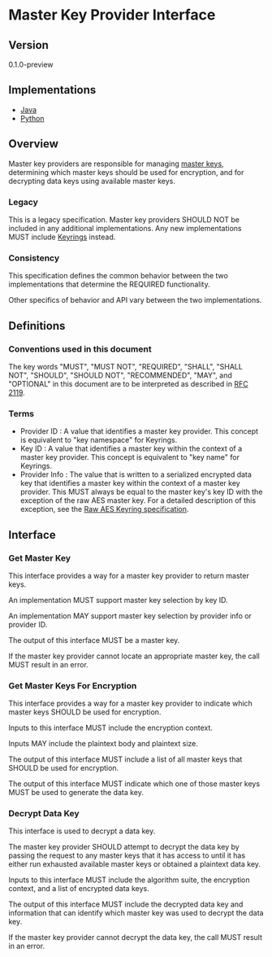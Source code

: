 [//]: # (Copyright 2019 Amazon.com, Inc. or its affiliates. All Rights Reserved.)
[//]: # (SPDX-License-Identifier: CC-BY-SA-4.0)

# Master Key Provider Interface

## Version

0.1.0-preview

## Implementations

- [Java](https://github.com/aws/aws-encryption-sdk-java/blob/master/src/main/java/com/amazonaws/encryptionsdk/MasterKeyProvider.java)
- [Python](https://github.com/aws/aws-encryption-sdk-python/blob/master/src/aws_encryption_sdk/key_providers/base.py)

## Overview

Master key providers are responsible for managing [master keys](./master-key-interface.md),
determining which master keys should be used for encryption,
and for decrypting data keys using available master keys.

### Legacy

This is a legacy specification.
Master key providers SHOULD NOT be included in any additional implementations.
Any new implementations MUST include [Keyrings](./keyring-interface.md) instead.

### Consistency

This specification defines the common behavior between the two implementations
that determine the REQUIRED functionality.

Other specifics of behavior and API vary between the two implementations.

## Definitions

### Conventions used in this document

The key words
"MUST", "MUST NOT", "REQUIRED", "SHALL", "SHALL NOT",
"SHOULD", "SHOULD NOT", "RECOMMENDED", "MAY", and "OPTIONAL"
in this document are to be interpreted
as described in [RFC 2119](https://tools.ietf.org/html/rfc2119).

### Terms

* Provider ID : A value that identifies a master key provider.
    This concept is equivalent to "key namespace" for Keyrings.
* Key ID : A value that identifies a master key
    within the context of a master key provider.
    This concept is equivalent to "key name" for Keyrings.
* Provider Info : The value that is written to a serialized encrypted data key
    that identifies a master key within the context of a master key provider.
    This MUST always be equal to the master key's key ID
    with the exception of the raw AES master key.
    For a detailed description of this exception,
    see the [Raw AES Keyring specification](./raw-aes-keyring.md).

## Interface

### Get Master Key

This interface provides a way for a master key provider to return master keys.

An implementation MUST support master key selection by key ID.

An implementation MAY support master key selection by provider info or provider ID.

The output of this interface MUST be a master key.

If the master key provider cannot locate an appropriate master key,
the call MUST result in an error.

### Get Master Keys For Encryption

This interface provides a way for a master key provider to indicate which master keys
SHOULD be used for encryption.

Inputs to this interface MUST include the encryption context.

Inputs MAY include the plaintext body and plaintext size.

The output of this interface MUST include a list of all master keys that
SHOULD be used for encryption.

The output of this interface MUST indicate which one of those master keys
MUST be used to generate the data key.

### Decrypt Data Key

This interface is used to decrypt a data key.

The master key provider SHOULD attempt to decrypt the data key
by passing the request to any master keys that it has access to
until it has either run exhausted available master keys
or obtained a plaintext data key.

Inputs to this interface MUST include
the algorithm suite,
the encryption context,
and a list of encrypted data keys.

The output of this interface MUST include
the decrypted data key
and information that can identify which master key
was used to decrypt the data key.

If the master key provider cannot decrypt the data key,
the call MUST result in an error.
